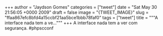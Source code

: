 
+++
author = "Jaydson Gomes"
categories = ["tweet"]
date = "Sat May 30 21:56:05 +0000 2009"
draft = false
image = "{TWEET_IMAGE}"
slug = "ffaa867efc8bfd4a15ccbf21aa5bce1bbb78faf0"
tags = ["tweet"]
title = """A interface nada tem a ve..."""
+++
A interface nada tem a ver com segurança.  #phpscconf
